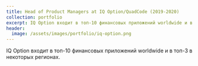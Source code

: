 ```yaml
---
title: Head of Product Managers at IQ Option/QuadCode (2019-2020)
collection: portfolio
excerpt: IQ Option входит в топ-10 финансовых приложений worldwide и в топ-3 в некоторых регионах.
header:
  image: /assets/images/portfolio/iq-option.png
---
```


IQ Option входит в топ-10 финансовых приложений worldwide и в топ-3 в некоторых регионах. 